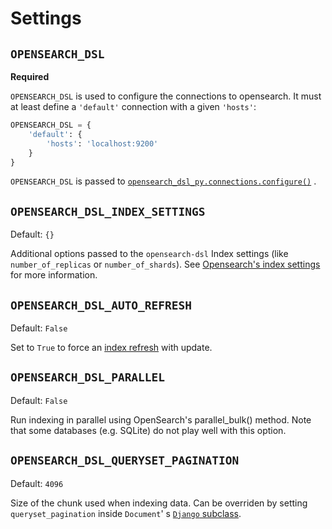 Settings
========

## `OPENSEARCH_DSL`

**Required**

`OPENSEARCH_DSL` is used to configure the connections to opensearch. It must at least define a `'default'` connection
with a given `'hosts'`:

```python
OPENSEARCH_DSL = {
    'default': {
        'hosts': 'localhost:9200'
    }
}
```

`OPENSEARCH_DSL` is passed
to [`opensearch_dsl_py.connections.configure()`](http://elasticsearch-dsl.readthedocs.io/en/stable/configuration.html#multiple-clusters)
.

## `OPENSEARCH_DSL_INDEX_SETTINGS`

Default: `{}`

Additional options passed to the `opensearch-dsl` Index settings (like `number_of_replicas` or `number_of_shards`).
See [Opensearch's index settings](https://opensearch.org/docs/latest/opensearch/rest-api/index-apis/create-index/#index-settings)
for more information.

## `OPENSEARCH_DSL_AUTO_REFRESH`

Default: `False`

Set to `True` to force
an [index refresh](https://www.elastic.co/guide/en/elasticsearch/reference/current/indices-refresh.html>) with update.

## `OPENSEARCH_DSL_PARALLEL`

Default: `False`

Run indexing in parallel using OpenSearch's parallel_bulk() method. Note that some databases (e.g. SQLite)
do not play well with this option.

## `OPENSEARCH_DSL_QUERYSET_PAGINATION`

Default: `4096`

Size of the chunk used when indexing data. Can be overriden by setting `queryset_pagination` inside `Document`'
s [`Django` subclass](document.md).

